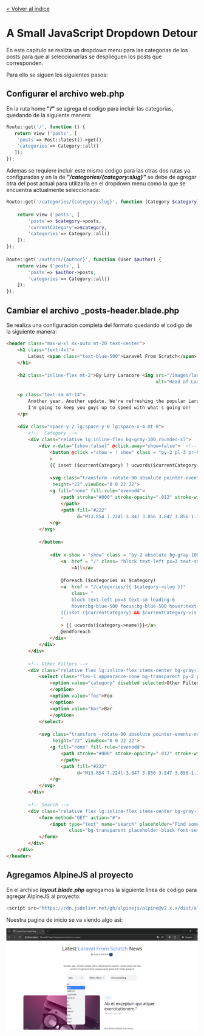 [< Volver al índice](../index.md)

# A Small JavaScript Dropdown Detour

En este capitulo se realiza un dropdown menu para las categorias de los posts para que al seleccionarlas se desplieguen los posts que corresponden.

Para ello se siguen los siguientes pasos:

## Configurar el archivo web.php 

En la ruta home **"/"** se agrega el codigo para incluir las categorias, quedando de la siguiente manera:

```php
Route::get('/', function () {
   return view ('posts', [
    'posts'=> Post::latest()->get(),
    'categories'=> Category::all()
   ]);
});
```

Ademas se requiere incluir este mismo codigo para las otras dos rutas ya configuradas y en la de ***"/categories/{category:slug}"*** se debe de agregar otra del post actual para utilizarla en el dropdown menu como la que se encuentra actualmente seleccionada:

```php
Route::get('/categories/{category:slug}', function (Category $category) {

    return view ('posts', [
        'posts'=> $category->posts,
        'currentCategory'=>$category,
        'categories'=> Category::all()
    ]);
});

Route::get('/authors/{author}', function (User $author) {
    return view ('posts', [
        'posts'=> $author->posts,
        'categories'=> Category::all()
    ]);
});
```

## Cambiar el archivo _posts-header.blade.php

Se realiza una configuracion completa del formato quedando el codigo de la siguiente manera:

```html
<header class="max-w-xl mx-auto mt-20 text-center">
    <h1 class="text-4xl">
        Latest <span class="text-blue-500">Laravel From Scratch</span> News
    </h1>

    <h2 class="inline-flex mt-2">By Lary Laracore <img src="/images/lary-head.svg"
                                                       alt="Head of Lary the mascot"></h2>

    <p class="text-sm mt-14">
        Another year. Another update. We're refreshing the popular Laravel series with new content.
        I'm going to keep you guys up to speed with what's going on!
    </p>

    <div class="space-y-2 lg:space-y-0 lg:space-x-4 mt-8">
        <!--  Category -->
        <div class="relative lg:inline-flex bg-gray-100 rounded-xl">
            <div x-data="{show:false}" @click.away="show=false">  <!--  Configura por defecto el dropdown cerrado -->
                <button @click ="show = ! show" class = "py-2 pl-3 pr-9 text-sm font-semibold w-full lg:w-32 text-left flex lg:inline-flex"
                >
                {{ isset ($currentCategory) ? ucwords($currentCategory->name) : 'Categories'}} <!--  En caso de seleccionar una categoria aparece el nombre, del contrario solo Categories -->

                <svg class="transform -rotate-90 absolute pointer-events-none" style="right: 12px;" width="22"
                 height="22" viewBox="0 0 22 22">
                <g fill="none" fill-rule="evenodd">
                    <path stroke="#000" stroke-opacity=".012" stroke-width=".5" d="M21 1v20.16H.84V1z">
                    </path>
                    <path fill="#222"
                          d="M13.854 7.224l-3.847 3.856 3.847 3.856-1.184 1.184-5.04-5.04 5.04-5.04z"></path>
                </g>
            </svg>

            </button>

                <div x-show = "show" class = "py-2 absolute bg-gray-100 w-full mt-2 rounded-xl z-50" style="display:none">
                    <a  href = "/" class= "block text-left px=3 text-sm leading-6 hover:bg-blue-500 focus:bg-blue-500 hover:text-white focus:text-white"
                        >All</a> 

                    @foreach ($categories as $category)
                    <a  href = "/categories/{{ $category->slug }}"
                        class= "
                        block text-left px=3 text-sm leading-6
                        hover:bg-blue-500 focus:bg-blue-500 hover:text-white focus:text-white
                    {{isset ($currentCategory) && $currentCategory->is ($category) ? 'bg-blue-500 text-white' : ''}}
                    "
                    > {{ ucwords($category->name)}}</a> 
                    @endforeach
                </div>
            </div>
        </div>

        <!-- Other Filters -->
        <div class="relative flex lg:inline-flex items-center bg-gray-100 rounded-xl">
            <select class="flex-1 appearance-none bg-transparent py-2 pl-3 pr-9 text-sm font-semibold">
                <option value="category" disabled selected>Other Filters
                </option>
                <option value="foo">Foo
                </option>
                <option value="bar">Bar
                </option>
            </select>

            <svg class="transform -rotate-90 absolute pointer-events-none" style="right: 12px;" width="22"
                 height="22" viewBox="0 0 22 22">
                <g fill="none" fill-rule="evenodd">
                    <path stroke="#000" stroke-opacity=".012" stroke-width=".5" d="M21 1v20.16H.84V1z">
                    </path>
                    <path fill="#222"
                          d="M13.854 7.224l-3.847 3.856 3.847 3.856-1.184 1.184-5.04-5.04 5.04-5.04z"></path>
                </g>
            </svg>
        </div>

        <!-- Search -->
        <div class="relative flex lg:inline-flex items-center bg-gray-100 rounded-xl px-3 py-2">
            <form method="GET" action="#">
                <input type="text" name="search" placeholder="Find something"
                       class="bg-transparent placeholder-black font-semibold text-sm">
            </form>
        </div>
    </div>
</header>
```

## Agregamos AlpineJS al proyecto

En el archivo ***layout.blade.php*** agregamos la siguiente linea de codigo para agregar AlpineJS al proyecto:

```php
<script src="https://cdn.jsdelivr.net/gh/alpinejs/alpine@v2.x.x/dist/alpine.min.js" defer></script>
```

Nuestra pagina de inicio se va viendo algo asi:

![Dropdown-Menu-Homepage](../images/Homepage-Dropdwon-Menu.png)
